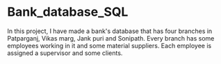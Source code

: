 # Bank_database_SQL
In this project, I have made a bank's database that has four branches in Patparganj, Vikas marg, Jank puri and Sonipath. Every branch has some employees working in it and some material suppliers. Each employee is assigned a supervisor and some clients. 

